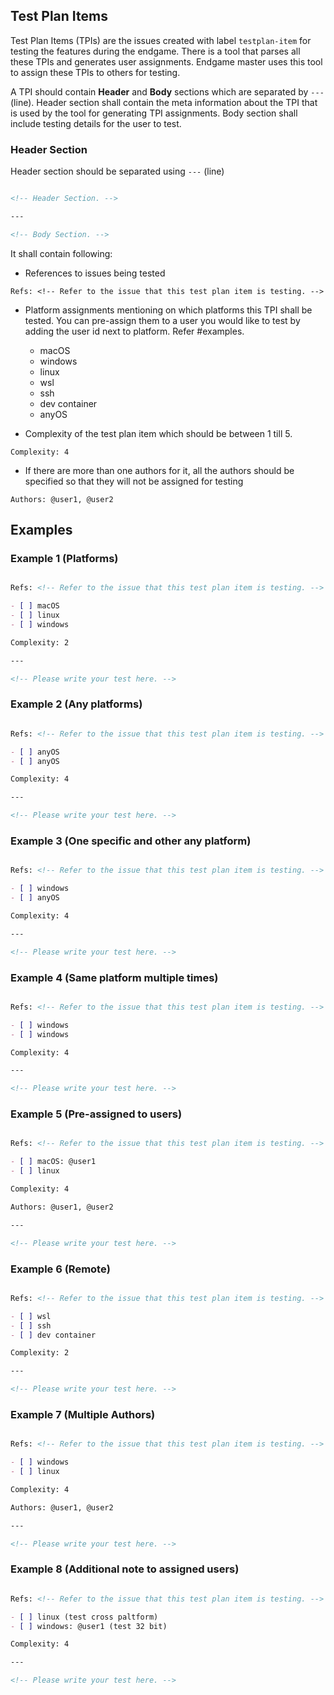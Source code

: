 ## Test Plan Items

Test Plan Items (TPIs) are the issues created with label `testplan-item` for testing the features during the endgame. There is a tool that parses all these TPIs and generates user assignments. Endgame master uses this tool to assign these TPIs to others for testing.

A TPI should contain **Header** and **Body** sections which are separated by `---` (line). Header section shall contain the meta information about the TPI that is used by the tool for generating TPI assignments. Body section shall include testing details for the user to test.

### Header Section

Header section should be separated using `---` (line) 

```markdown

<!-- Header Section. -->

---

<!-- Body Section. -->

```

It shall contain following:

- References to issues being tested

```
Refs: <!-- Refer to the issue that this test plan item is testing. -->
```

- Platform assignments mentioning on which platforms this TPI shall be tested. You can pre-assign them to a user you would like to test by adding the user id next to platform. Refer #examples.
  - macOS
  - windows
  - linux
  - wsl
  - ssh
  - dev container
  - anyOS

- Complexity of the test plan item which should be between 1 till 5.

```
Complexity: 4
```

- If there are more than one authors for it, all the authors should be specified so that they will not be assigned for testing

```
Authors: @user1, @user2
```

## Examples

### Example 1 (Platforms)

```markdown

Refs: <!-- Refer to the issue that this test plan item is testing. -->

- [ ] macOS
- [ ] linux
- [ ] windows

Complexity: 2

---

<!-- Please write your test here. -->

```

### Example 2 (Any platforms)

```markdown

Refs: <!-- Refer to the issue that this test plan item is testing. -->

- [ ] anyOS
- [ ] anyOS

Complexity: 4

---

<!-- Please write your test here. -->

```

### Example 3 (One specific and other any platform)

```markdown

Refs: <!-- Refer to the issue that this test plan item is testing. -->

- [ ] windows
- [ ] anyOS

Complexity: 4

---

<!-- Please write your test here. -->

```

### Example 4 (Same platform multiple times)

```markdown

Refs: <!-- Refer to the issue that this test plan item is testing. -->

- [ ] windows
- [ ] windows

Complexity: 4

---

<!-- Please write your test here. -->

```

### Example 5 (Pre-assigned to users)

```markdown

Refs: <!-- Refer to the issue that this test plan item is testing. -->

- [ ] macOS: @user1
- [ ] linux

Complexity: 4

Authors: @user1, @user2

---

<!-- Please write your test here. -->

```

### Example 6 (Remote)

```markdown

Refs: <!-- Refer to the issue that this test plan item is testing. -->

- [ ] wsl
- [ ] ssh
- [ ] dev container

Complexity: 2

---

<!-- Please write your test here. -->

```

### Example 7 (Multiple Authors)

```markdown

Refs: <!-- Refer to the issue that this test plan item is testing. -->

- [ ] windows
- [ ] linux

Complexity: 4

Authors: @user1, @user2

---

<!-- Please write your test here. -->

```

### Example 8 (Additional note to assigned users)

```markdown

Refs: <!-- Refer to the issue that this test plan item is testing. -->

- [ ] linux (test cross paltform)
- [ ] windows: @user1 (test 32 bit)

Complexity: 4

---

<!-- Please write your test here. -->

```